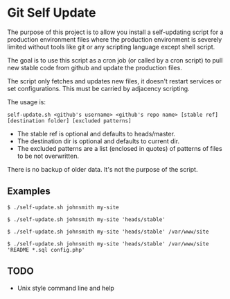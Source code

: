 # Git Self Update

The purpose of this project is to allow you install a self-updating script for
a production environment files where the production environment is severely
limited without tools like git or any scripting language except shell script.

The goal is to use this script as a cron job (or called by a cron script) to
pull new stable code from github and update the production files.

The script only fetches and updates new files, it doesn't restart services or
set configurations. This must be carried by adjacency scripting.

The usage is:

    self-update.sh <github's username> <github's repo name> [stable ref] [destination folder] [excluded patterns]

 * The stable ref is optional and defaults to heads/master.
 * The destination dir is optional and defaults to current dir.
 * The excluded patterns are a list (enclosed in quotes) of patterns of files to be not overwritten.

There is no backup of older data. It's not the purpose of the script.

## Examples

    $ ./self-update.sh johnsmith my-site

    $ ./self-update.sh johnsmith my-site 'heads/stable'

    $ ./self-update.sh johnsmith my-site 'heads/stable' /var/www/site

    $ ./self-update.sh johnsmith my-site 'heads/stable' /var/www/site 'README *.sql config.php'

## TODO

 * Unix style command line and help

